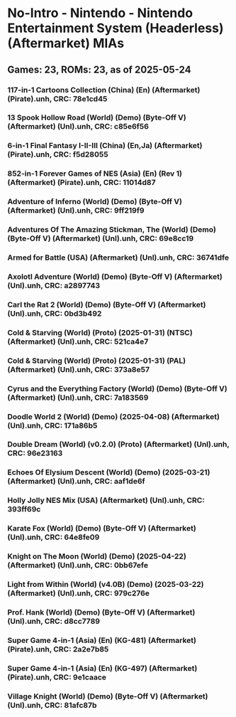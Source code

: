 # No-Intro - Nintendo - Nintendo Entertainment System (Headerless) (Aftermarket) MIAs
## Games: 23, ROMs: 23, as of 2025-05-24

### 117-in-1 Cartoons Collection (China) (En) (Aftermarket) (Pirate).unh, CRC: 78e1cd45
### 13 Spook Hollow Road (World) (Demo) (Byte-Off V) (Aftermarket) (Unl).unh, CRC: c85e6f56
### 6-in-1 Final Fantasy I-II-III (China) (En,Ja) (Aftermarket) (Pirate).unh, CRC: f5d28055
### 852-in-1 Forever Games of NES (Asia) (En) (Rev 1) (Aftermarket) (Pirate).unh, CRC: 11014d87
### Adventure of Inferno (World) (Demo) (Byte-Off V) (Aftermarket) (Unl).unh, CRC: 9ff219f9
### Adventures Of The Amazing Stickman, The (World) (Demo) (Byte-Off V) (Aftermarket) (Unl).unh, CRC: 69e8cc19
### Armed for Battle (USA) (Aftermarket) (Unl).unh, CRC: 36741dfe
### Axolotl Adventure (World) (Demo) (Byte-Off V) (Aftermarket) (Unl).unh, CRC: a2897743
### Carl the Rat 2 (World) (Demo) (Byte-Off V) (Aftermarket) (Unl).unh, CRC: 0bd3b492
### Cold & Starving (World) (Proto) (2025-01-31) (NTSC) (Aftermarket) (Unl).unh, CRC: 521ca4e7
### Cold & Starving (World) (Proto) (2025-01-31) (PAL) (Aftermarket) (Unl).unh, CRC: 373a8e57
### Cyrus and the Everything Factory (World) (Demo) (Byte-Off V) (Aftermarket) (Unl).unh, CRC: 7a183569
### Doodle World 2 (World) (Demo) (2025-04-08) (Aftermarket) (Unl).unh, CRC: 171a86b5
### Double Dream (World) (v0.2.0) (Proto) (Aftermarket) (Unl).unh, CRC: 96e23163
### Echoes Of Elysium Descent (World) (Demo) (2025-03-21) (Aftermarket) (Unl).unh, CRC: aaf1de6f
### Holly Jolly NES Mix (USA) (Aftermarket) (Unl).unh, CRC: 393ff69c
### Karate Fox (World) (Demo) (Byte-Off V) (Aftermarket) (Unl).unh, CRC: 64e8fe09
### Knight on The Moon (World) (Demo) (2025-04-22) (Aftermarket) (Unl).unh, CRC: 0bb67efe
### Light from Within (World) (v4.0B) (Demo) (2025-03-22) (Aftermarket) (Unl).unh, CRC: 979c276e
### Prof. Hank (World) (Demo) (Byte-Off V) (Aftermarket) (Unl).unh, CRC: d8cc7789
### Super Game 4-in-1 (Asia) (En) (KG-481) (Aftermarket) (Pirate).unh, CRC: 2a2e7b85
### Super Game 4-in-1 (Asia) (En) (KG-497) (Aftermarket) (Pirate).unh, CRC: 9e1caace
### Village Knight (World) (Demo) (Byte-Off V) (Aftermarket) (Unl).unh, CRC: 81afc87b
